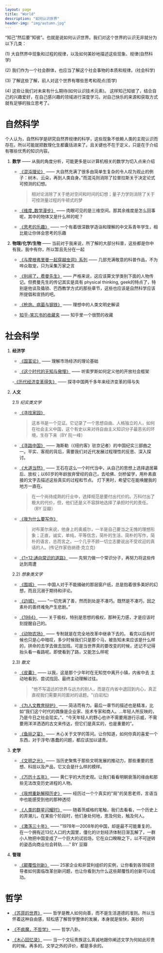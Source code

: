 ```yaml
---
layout: page
title: "World"
description: "如何认识世界"
header-img: "img/autumn.jpg"
---
```


“知己”然后要”知彼”。也就是说如何认识世界。我们对这个世界的认识无非就分为以下几类： 

(1) 大自然界中现象和过程的规律，以及如何美妙地描述这些现象、规律(自然科学) 

(2) 我们作为一个社会群体，也应当了解这个社会事物的本质和规律。(社会科学) 	

(3) 了解这些了解，前人对这个世界有哪些思考和观点(哲学) 

(4) 这些让我们对未来有什么期待(如何认识技术元素)。 这样知己知彼了，结合自己的兴趣爱好，在自己感兴趣的领域进行深度学习。对自己快乐的来源和获取方式就有足够的独立思考了。 
	

# 自然科学
个人认为，自然科学是研究自然界规律的科学，这些现象不依赖人类的主观认识而存在。所以可能就把数理化生都囊括进来了。且关键也不在于定义，只是在于介绍有哪些优秀的知识内容。

1. **数学** —— 从我的角度分析，可能更多是以计算机相关的数学为切入点来介绍
	- [《混沌理论》](http://v.ku6.com/show/k6mFP2GUPLaXcE38_g4aYA...html) —— 大自然充满了很多由简单生复杂的令人叹为观止的例子：树木、云朵，再到人类自身。”而混沌则消除了拉普拉斯关于决定论式可预测的幻想。
    
	  > 相对论消除了关于绝对空间和时间的幻想；量子力学则消除了关于可控测量过程的牛顿式的梦
		
	- [《维度_数学漫步》](http://www.youku.com/playlist_show/id_6081309.html) —— 肉眼可见的是三维空间。那其余维度是怎么回事呢，其中的物体又是什么样的呢？  
		
	- [《思考的乐趣》](http://book.douban.com/subject/10779597/) —— 一个有着很深数学造诣和理解的中文系青年学生，相比能让你体会思考的乐趣

2. **物理/化学/生物** —— 当前对于我来说，所了解的大部分科普，这些都是你中有我，我中有你，所以暂且先分在一起
	- [《与摩根弗里曼一起穿越虫洞》系列](http://movie.douban.com/subject/4051764/?from=subject-page) —— 几部充满敬意的科普作品，不为哗众取宠，只为采集万家之言  
	
	- [《别闹了，费曼先生》](http://book.douban.com/subject/1037602/) —— 严格来说，这应该算文学类别下面的人物传记。但费曼先生的传记其实是具有 physical thinking, geek的特点了，特别是他谈及撬锁、巴西教学方式的那些章节，这些也应该是自然科学应该所提倡和宣扬的吧。
	
	- [《枪炮、病菌与钢铁》](http://book.douban.com/subject/1813841/) —— 理想中的人类文明史解读
	
	- [知乎-笑忘书的收藏夹](http://www.zhihu.com/collection/19649450) —— 知乎里一个很赞的收藏


# 社会科学
1. **经济学** 
	- [《国富论》](http://book.douban.com/subject/1261560/) —— 理解市场经济的理论基础
	
	- [《这个时代的无知与傲慢》](http://book.douban.com/subject/11589947/) —— 听索罗斯如何定义他的开放社会框架
  
  	-[《历代经济变革得失》](https://book.douban.com/subject/24851460/) —— 探寻中国两千多年来经济变革的得与失
2. **人文**
	
	2.1) *纪实类文学*
    
	- [《寻找家园》](http://book.douban.com/subject/1005358/)
	  
	  > 这本书是一个见证。它记录了一个思想自由、人格独立的人，如何在社会主义中国，这个有史以来对待自由主义知识分子最恶劣的环境，生存下来（BY 阮一峰）
	
	- [《寻路中国》](http://lz.book.sohu.com/serialize-id-19783.html) —— 海斯勒（《纽约客》驻京记者）的中国纪实三部曲之一。平实、客观的背后，需要我们对近代发展过程理性的反思、深入探讨。
      
	- [《大道当然》](http://book.douban.com/subject/25782608/)  —— 王石在这么一个时代当中，从自己的思想上选择退居幕后、放权；以60岁的年龄放弃曾经的自己，去哈佛、剑桥留学，用朴素直接的文字去描述这些真实的过程和节点。 灯下黑时，希望它在能唤醒我的地方一直在。

	  > 在一个尚待成熟的行业中，选择规范是要付出代价的。万科付出了极大的代价，但，他们还是义不容辞地选择了承担时代的责任。（BY 豆瓣）
	
	- [《我为什么要写作》](http://book.douban.com/subject/2135139/) 
	
	  > 对布莱尔来说，他身上的奥威尔，一半是自己要当之无愧的理想形象；正直，诚实，单纯，平等信念，简朴的生活，简朴的写作，简朴的语言，总而言之，一个几乎不顾一切立志要说出不受欢迎的真话的人。(传记作家伯纳德·克立克)
	
	- [《1+12:通向常识的道路》](http://book.douban.com/subject/26589233/) —— 先努力做一个常识分子，再努力将这些传达到周遭
	
	2.2) *想象类文学*
    
	- [《围城》](http://book.douban.com/subject/1008145/) —— 中国人对于不能捅破的那层窗户纸，总是抱着很多美好的幻想，而且沉溺于期待和评论。
  
    - [《边城》](http://book.douban.com/subject/1057244/) —— “一切充满了善，然而到处是不凑巧。既然是不凑巧，因之素朴的善终难免产生悲剧。”
	
	- [《1984》](http://book.douban.com/subject/4820710/) —— 关于极权，特别是思想的极权，那种无力感，才是应该时刻提醒自己的。

	- [《动物农场》](http://book.douban.com/subject/2035179/) —— 专制就是在完全地改革中继承下去的。 看完以后有时候也只是心中暗叹，多少时候我们只是那个马，被告知未来应该是什么样的，拼命的去学去做去加班。可是当世界真的要改变的时候，还记不记得抬头看一看路呢。即使看到了路，又能怎么样呢

	2.3) *散文*
    
	- [《皮囊》](http://book.douban.com/subject/26278687/) —— 以我，这是那个少年时在无知觉中离开小镇，内省中去 主动地看到、尝试找回、最终主动理解过往。
 
	  > "他不写遥远的世界与远方的别人，而是在内省中退回到内心，真正直视我们需要共同面对的话题。"(白岩松)
	  
	- [《为人文教育辩护》](https://book.douban.com/subject/26674037/) —— 简洁而有力。最后一章节的描述也是精准，比如“我们这个时代的偶像是企业家、技术专家和商人。...年轻人所反映的，乃是今日之社会现实。”、“今天年轻人的野心也许不需要用游行示威，不需要用洋洋洒洒的古文来传达，但它们是真实的，也是重要的”。
	  
    - [《鱼丽之宴》](http://book.douban.com/subject/2097249/) —— 木心关于文学的答问。让你知道，如何你真的喜爱一个东西，对于浮夸/愚蠢的问题，都应该加以谴责。
  
3. **史学**
	- [《文明之光》](http://www.douban.com/note/360853273/) —— 当历史聚焦于那些文明发展的推动力，那些重要的思想、科技以及产品，它又会是什么样的模样。
	
	- [《万历十五年》](http://book.douban.com/subject/1041482/) ——  黄仁宇的大历史观。让我们看看明朝衰落的缘由和那些无法改变历史进程的人物。
	
	- [《我想重新解释历史》](http://book.douban.com/subject/6729761/) —— 经历过一个个真实的"局"的吴思老师，言语当中也能感受到他的那种透彻
  
	- [《人类的群星闪耀时》](http://book.douban.com/subject/1083762/) —— 随着茨威格的笔触，我们去看看，一个历史上的弄潮儿，在某些个阶段时，他们身处何地，思及何处，触及何人。
	
	- [《激荡三十年》](https://book.douban.com/subject/3151575/) —— "1978年—2008年的中国，却是最不可能重复的，在一个拥有近13亿人口的大国里，僵化的计划经济体制日渐瓦解了，一群小人物把中国变成了一个巨大的试验场，它在众口睽睽之下，以不可逆转的姿态向商业社会转轨……" BY 豆瓣
	
4. **管理**
	- [《颠覆性创新》](https://book.douban.com/subject/24502193/) —— 25家企业和非营利组织的实例，让你看到各领域领导者如何面临改革创新问题，也让你看到为什么这些颠覆性的创新可以成功。
	
# 哲学
  
  - [《苏菲的世界》](http://book.douban.com/subject_search?search_text=%E8%8B%8F%E8%8F%B2%E7%9A%84%E4%B8%96%E7%95%8C&cat=1001) —— 哲学是教人如何向善，而不是生活道德的准则。所以当怀着这种自由感，轻松感了解哲学整体的发展，本身就是愉快，美妙的

  - [《不疯魔，不哲学》](http://book.douban.com/subject/24882901/) —— 哲学八卦。

  - [《木心回忆录》](http://book.douban.com/subject/20440644/) —— 当一个文坛贵族这么真诚地跟你阐述文学为何如此珍贵的时候。再多的，文学之外的评价，都是多余的。
